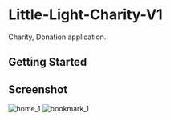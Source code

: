 # Little-Light-Charity-V1

Charity, Donation application..

## Getting Started

Screenshot
----------
![home_1](https://github.com/user-attachments/assets/b89e0f6e-b2a4-4ec6-adfe-5447e7833375)
![bookmark_1](https://github.com/user-attachments/assets/7e2fbb8e-7147-4c85-9d89-e01bcc1bfd05)
